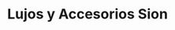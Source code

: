 ---
title: "Lujos y Accesorios Sion"
url: /bogota-d-c/lujos-y-accesorios-sion/
shop: piezas de automóviles
---
